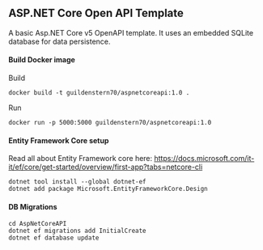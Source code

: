## ASP.NET Core Open API Template

A basic Asp.NET Core v5 OpenAPI template. It uses an embedded SQLite database for data persistence.

#### Build Docker image

Build

    docker build -t guildenstern70/aspnetcoreapi:1.0 .

Run

    docker run -p 5000:5000 guildenstern70/aspnetcoreapi:1.0


#### Entity Framework Core setup

Read all about Entity Framework core here:
https://docs.microsoft.com/it-it/ef/core/get-started/overview/first-app?tabs=netcore-cli

    dotnet tool install --global dotnet-ef
    dotnet add package Microsoft.EntityFrameworkCore.Design

#### DB Migrations

    cd AspNetCoreAPI
    dotnet ef migrations add InitialCreate
    dotnet ef database update
    